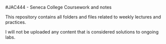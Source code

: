 #JAC444 - Seneca College Coursework and notes

This repository contains all folders and files related to weekly lectures and practices.

I will not be uploaded any content that is considered solutions to ongoing labs.
